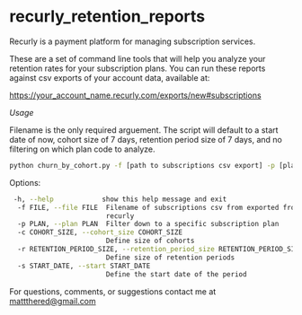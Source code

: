 recurly_retention_reports
=========================

Recurly is a payment platform for managing subscription services.

These are a set of command line tools that will help you analyze your retention 
rates for your subscription plans. You can run these reports against csv exports
of your account data, available at:

https://your_account_name.recurly.com/exports/new#subscriptions

*Usage*

Filename is the only required arguement. The script will default to a start date of now, cohort size of 7 days, retention period size of 7 days, and no filtering on which plan code to analyze.
```bash
python churn_by_cohort.py -f [path to subscriptions csv export] -p [plan code] - c-r=[retention unit size] -s [start date e.g. 03-07-13]
```

Options:
```bash
 -h, --help            show this help message and exit
  -f FILE, --file FILE  Filename of subscriptions csv from exported from
                        recurly
  -p PLAN, --plan PLAN  Filter down to a specific subscription plan
  -c COHORT_SIZE, --cohort_size COHORT_SIZE
                        Define size of cohorts
  -r RETENTION_PERIOD_SIZE, --retention_period_size RETENTION_PERIOD_SIZE
                        Define size of retention periods
  -s START_DATE, --start START_DATE
                        Define the start date of the period
```

For questions, comments, or suggestions contact me at mattthered@gmail.com
